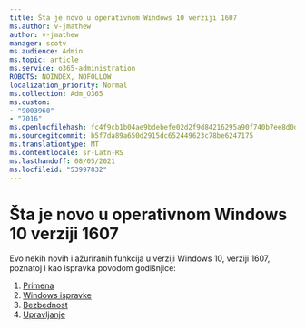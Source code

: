 ```yaml
---
title: Šta je novo u operativnom Windows 10 verziji 1607
ms.author: v-jmathew
author: v-jmathew
manager: scotv
ms.audience: Admin
ms.topic: article
ms.service: o365-administration
ROBOTS: NOINDEX, NOFOLLOW
localization_priority: Normal
ms.collection: Adm_O365
ms.custom:
- "9003960"
- "7016"
ms.openlocfilehash: fc4f9cb1b04ae9bdebefe02d2f9d84216295a90f740b7ee8d0d7e92e478f3357
ms.sourcegitcommit: b5f7da89a650d2915dc652449623c78be6247175
ms.translationtype: MT
ms.contentlocale: sr-Latn-RS
ms.lasthandoff: 08/05/2021
ms.locfileid: "53997832"
---
```

# <a name="whats-new-in-windows-10-version-1607"></a>Šta je novo u operativnom Windows 10 verziji 1607

Evo nekih novih i ažuriranih funkcija u verziji Windows 10, verziji 1607, poznatoj i kao ispravka povodom godišnjice:

1. [Primena](https://go.microsoft.com/fwlink/?linkid=2114462)
2. [Windows ispravke](https://go.microsoft.com/fwlink/?linkid=2114463)
3. [Bezbednost](https://go.microsoft.com/fwlink/?linkid=2114270)
4. [Upravljanje](https://go.microsoft.com/fwlink/?linkid=2114271)
